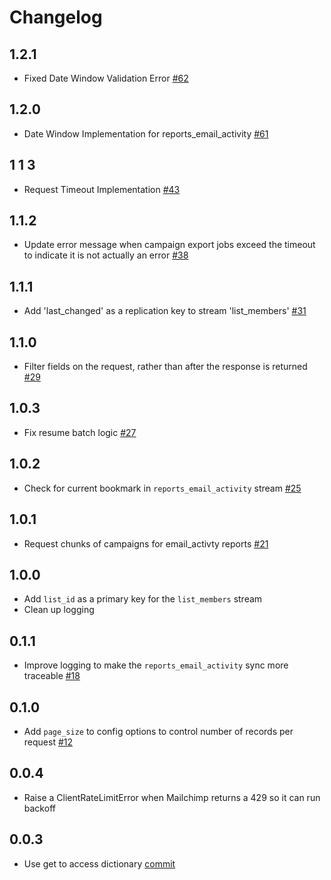 # Changelog

## 1.2.1
  * Fixed Date Window Validation Error [#62](https://github.com/singer-io/tap-mailchimp/pull/62)

## 1.2.0
  * Date Window Implementation for reports_email_activity [#61](https://github.com/singer-io/tap-mailchimp/pull/61)
  
## 1 1 3
  * Request Timeout Implementation [#43](https://github.com/singer-io/tap-mailchimp/pull/43)
## 1.1.2
  * Update error message when campaign export jobs exceed the timeout to indicate it is not actually an error [#38](https://github.com/singer-io/tap-mailchimp/pull/38)

## 1.1.1
  * Add 'last_changed' as a replication key to stream 'list_members' [#31](https://github.com/singer-io/tap-mailchimp/pull/31)

## 1.1.0
  * Filter fields on the request, rather than after the response is returned [#29](https://github.com/singer-io/tap-mailchimp/pull/29)

## 1.0.3
  * Fix resume batch logic [#27](https://github.com/singer-io/tap-mailchimp/pull/27)

## 1.0.2
  * Check for current bookmark in `reports_email_activity` stream [#25](https://github.com/singer-io/tap-mailchimp/pull/25)

## 1.0.1
  * Request chunks of campaigns for email_activty reports [#21](https://github.com/singer-io/tap-mailchimp/pull/21)

## 1.0.0
  * Add `list_id` as a primary key for the `list_members` stream
  * Clean up logging

## 0.1.1
  * Improve logging to make the `reports_email_activity` sync more traceable [#18](https://github.com/singer-io/tap-mailchimp/pull/18)

## 0.1.0
  * Add `page_size` to config options to control number of records per request [#12](https://github.com/singer-io/tap-mailchimp/pull/12)

## 0.0.4
  * Raise a ClientRateLimitError when Mailchimp returns a 429 so it can run backoff

## 0.0.3
 * Use get to access dictionary [commit](https://github.com/singer-io/tap-mailchimp/commit/56dfb08eba92031cff1fb5c06237a2b00d1671d6)
